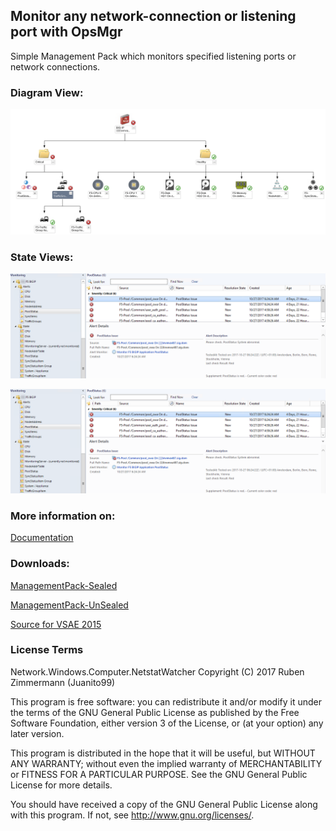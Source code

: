 ## Monitor any network-connection or listening port with OpsMgr

Simple Management Pack which monitors specified listening ports or network connections.


### Diagram View:
![DiagramView](https://raw.githubusercontent.com/Juanito99/F5_BIGIP_OpsMgr/master/PicturesForGitWebSite/f5diagramview.png)

### State Views:
![StateView_Listen](https://raw.githubusercontent.com/Juanito99/F5_BIGIP_OpsMgr/master/PicturesForGitWebSite/f5alertviews.png)

![StateView_Connection](https://raw.githubusercontent.com/Juanito99/F5_BIGIP_OpsMgr/master/PicturesForGitWebSite/f5alertviews.png)


### More information on:
[Documentation](https://github.com/Juanito99/F5_BIGIP_OpsMgr/blob/master/Documentation/Monitor_F5_BIGIP_with_OpsMgr.pdf)


### Downloads:
[ManagementPack-Sealed](https://github.com/Juanito99/F5_BIGIP_OpsMgr/blob/master/ABC.F5.BIGIP/ABC.F5.BIGIP/bin/Debug/ABC.F5.BIGIP.mpb) 

[ManagementPack-UnSealed](https://github.com/Juanito99/F5_BIGIP_OpsMgr/blob/master/ABC.F5.BIGIP/ABC.F5.BIGIP/bin/Release/ABC.F5.BIGIP.mpb) 

[Source for VSAE 2015](https://github.com/Juanito99/F5_BIGIP_OpsMgr/tree/master/ABC.F5.BIGIP)




### License Terms

Network.Windows.Computer.NetstatWatcher
Copyright (C) 2017 Ruben Zimmermann (Juanito99)

This program is free software: you can redistribute it and/or modify
it under the terms of the GNU General Public License as published by
the Free Software Foundation, either version 3 of the License, or
(at your option) any later version.

This program is distributed in the hope that it will be useful,
but WITHOUT ANY WARRANTY; without even the implied warranty of
MERCHANTABILITY or FITNESS FOR A PARTICULAR PURPOSE.  See the
GNU General Public License for more details.

You should have received a copy of the GNU General Public License
along with this program.  If not, see <http://www.gnu.org/licenses/>.